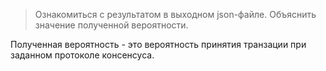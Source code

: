 > Ознакомиться с результатом в выходном json-файле. Объяснить значение полученной вероятности.

Полученная вероятность - это вероятность принятия транзации при заданном протоколе консенсуса.
